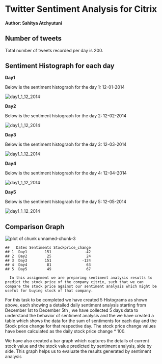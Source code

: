 Twitter Sentiment Analysis for Citrix
========================================================

<h4>Author: Sahitya Atchyutuni </h4>





<h2>Number of tweets</h2>

Total number of tweets recorded per day is 200.

<h2>Sentiment Histograph for each day</h2>

<b>Day1</b> 

Below is the sentiment histograoh for the day 1: 12-01-2014

![day1_1_12_2014](http://138.87.44.2:8787/files/citrixday1.png)

<b>Day2</b> 

Below is the sentiment histograoh for the day 2: 12-02-2014

![day1_1_12_2014](http://138.87.44.2:8787/files/citrixday2.png)

<b>Day3</b> 

Below is the sentiment histograoh for the day 3: 12-03-2014

![day1_1_12_2014](http://138.87.44.2:8787/files/citrixday3.png)

<b>Day4</b> 

Below is the sentiment histograoh for the day 4: 12-04-2014

![day1_1_12_2014](http://138.87.44.2:8787/files/citrixday4.png)

<b>Day5</b> 

Below is the sentiment histograoh for the day 5: 12-05-2014

![day1_1_12_2014](http://138.87.44.2:8787/files/citrixday5.png)

<h2> Comparison Graph </h2>

![plot of chunk unnamed-chunk-3](figure/unnamed-chunk-3.png) 

```
##   Dates Sentiments Stockprice_change
## 1  Day1        151               -42
## 2  Day2         25                24
## 3  Day3        151              -124
## 4  Day4         81                63
## 5  Day5         49                67
```

      In this assignment we are preparing sentiment analysis results to predict the stock price of the company citrix, such that we can compare the stock price against our sentiment analysis which might be useful for buying stock of that company.
      
   For this task to be completed we have created 5 Histograms as shown above, each showing a detailed daily sentiment analysis starting from December 1st  to December 5th , we have collected 5 days data to understand the behavior of sentiment analysis and the we have created a table which shows the data for the sum of sentiments for each day and the Stock price change for that respective day. The stock price change values have been calculated as the daily stock price change * 100.
   
  We have also created a bar graph which captures the details of current stock value and the stock value predicted by sentiment analysis, side by side. This graph helps us to evaluate the results generated by sentiment analysis 


      
